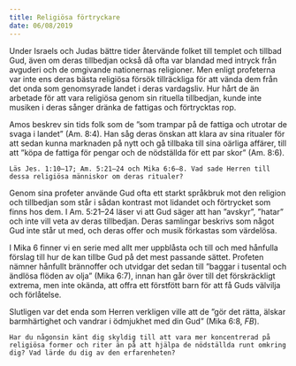 ```yaml
---
title: Religiösa förtryckare
date: 06/08/2019
---
```


Under Israels och Judas bättre tider återvände folket till templet och tillbad Gud, även om deras tillbedjan också då ofta var blandad med intryck från avguderi och de omgivande nationernas religioner. Men enligt profeterna var inte ens deras bästa religiösa försök tillräckliga för att vända dem från det onda som genomsyrade landet i deras vardagsliv. Hur hårt de än arbetade för att vara religiösa genom sin rituella tillbedjan, kunde inte musiken i deras sånger dränka de fattigas och förtrycktas rop.

Amos beskrev sin tids folk som de ”som trampar på de fattiga och utrotar de svaga i landet” (Am. 8:4). Han såg deras önskan att klara av sina ritualer för att sedan kunna marknaden på nytt och gå tillbaka till sina oärliga affärer, till att ”köpa de fattiga för pengar och de nödställda för ett par skor” (Am. 8:6).

`Läs Jes. 1:10–17; Am. 5:21–24 och Mika 6:6–8. Vad sade Herren till dessa religiösa människor om deras ritualer?`

Genom sina profeter använde Gud ofta ett starkt språkbruk mot den religion och tillbedjan som står i sådan kontrast mot lidandet och förtrycket som finns hos dem. I Am. 5:21–24 läser vi att Gud säger att han ”avskyr”, ”hatar” och inte vill veta av deras tillbedjan. Deras samlingar beskrivs som något Gud inte står ut med, och deras offer och musik förkastas som värdelösa.

I Mika 6 finner vi en serie med allt mer uppblåsta och till och med hånfulla förslag till hur de kan tillbe Gud på det mest passande sättet. Profeten nämner hånfullt brännoffer och utvidgar det sedan till ”baggar i tusental och ändlösa flöden av olja” (Mika 6:7), innan han går över till det förskräckligt extrema, men inte okända, att offra ett förstfött barn för att få Guds välvilja och förlåtelse.

Slutligen var det enda som Herren verkligen ville att de ”gör det rätta, älskar barmhärtighet och vandrar i ödmjukhet med din Gud” (Mika 6:8, _FB_).

`Har du någonsin känt dig skyldig till att vara mer koncentrerad på religiösa former och riter än på att hjälpa de nödställda runt omkring dig? Vad lärde du dig av den erfarenheten?`
